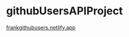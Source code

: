 # githubUsersAPIProject

<a href="https://frankgithubusers.netlify.app/">frankgithubusers.netlify.app</a>